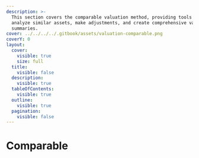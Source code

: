 ```yaml
---
description: >-
  This section covers the comparable valuation method, providing tools to
  analyze similar assets, make adjustments, and create comprehensive valuation
  summaries.
cover: ../../../../.gitbook/assets/valuation-comparable.png
coverY: 0
layout:
  cover:
    visible: true
    size: full
  title:
    visible: false
  description:
    visible: true
  tableOfContents:
    visible: true
  outline:
    visible: true
  pagination:
    visible: false
---
```


# Comparable

